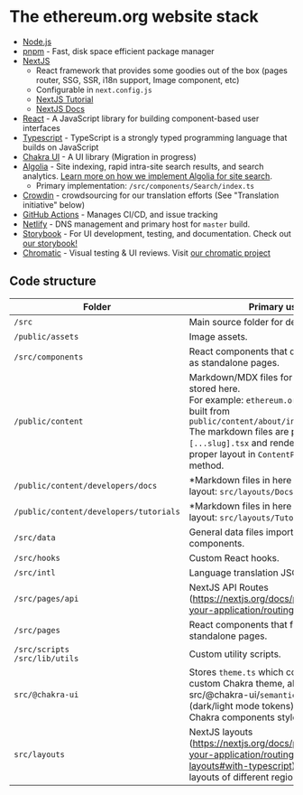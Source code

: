 # The ethereum.org website stack

- [Node.js](https://nodejs.org/)
- [pnpm](https://pnpm.io/) - Fast, disk space efficient package manager
- [NextJS](https://nextjs.org/)
  - React framework that provides some goodies out of the box (pages router, SSG, SSR, i18n support, Image component, etc)
  - Configurable in `next.config.js`
  - [NextJS Tutorial](https://nextjs.org/learn)
  - [NextJS Docs](https://nextjs.org/docs)
- [React](https://react.dev/) - A JavaScript library for building component-based user interfaces
- [Typescript](https://www.typescriptlang.org/) - TypeScript is a strongly typed programming language that builds on JavaScript
- [Chakra UI](https://chakra-ui.com/) - A UI library (Migration in progress)
- [Algolia](https://www.algolia.com/) - Site indexing, rapid intra-site search results, and search analytics. [Learn more on how we implement Algolia for site search](./site-search.md).
  - Primary implementation: `/src/components/Search/index.ts`
- [Crowdin](https://crowdin.com/) - crowdsourcing for our translation efforts (See "Translation initiative" below)
- [GitHub Actions](https://github.com/features/actions) - Manages CI/CD, and issue tracking
- [Netlify](https://www.netlify.com/) - DNS management and primary host for `master` build.
- [Storybook](https://storybook.js.org/) - For UI development, testing, and documentation. Check out [our storybook!](https://dev--63b7ea99632763723c7f4d6b.chromatic.com/)
- [Chromatic](https://www.chromatic.com/) - Visual testing & UI reviews. Visit [our chromatic project](https://www.chromatic.com/builds?appId=63b7ea99632763723c7f4d6b)

## Code structure

| Folder                                 | Primary use                                                                                                                                                                                                                                                           |
| -------------------------------------- | --------------------------------------------------------------------------------------------------------------------------------------------------------------------------------------------------------------------------------------------------------------------- |
| `/src`                                 | Main source folder for development.                                                                                                                                                                                                                                   |
| `/public/assets`                       | Image assets.                                                                                                                                                                                                                                                         |
| `/src/components`                      | React components that do not function as standalone pages.                                                                                                                                                                                                            |
| `/public/content`                      | Markdown/MDX files for site content stored here. <br>For example: `ethereum.org/en/about/` is built from `public/content/about/index.md` <br>The markdown files are parsed by `[...slug].tsx` and rendered using the proper layout in `ContentPage.getLayout` method. |
| `/public/content/developers/docs`      | \*Markdown files in here use the Docs layout: `src/layouts/Docs.tsx`                                                                                                                                                                                                  |
| `/public/content/developers/tutorials` | \*Markdown files in here use the Tutorial layout: `src/layouts/Tutorial.tsx`                                                                                                                                                                                          |
| `/src/data`                            | General data files importable by components.                                                                                                                                                                                                                          |
| `/src/hooks`                           | Custom React hooks.                                                                                                                                                                                                                                                   |
| `/src/intl`                            | Language translation JSON files.                                                                                                                                                                                                                                      |
| `/src/pages/api`                       | NextJS API Routes (https://nextjs.org/docs/pages/building-your-application/routing/api-routes)                                                                                                                                                                        |
| `/src/pages`                           | React components that function as standalone pages.                                                                                                                                                                                                                   |
| `/src/scripts`<br>`/src/lib/utils`     | Custom utility scripts.                                                                                                                                                                                                                                               |
| `src/@chakra-ui`                       | Stores `theme.ts` which contains our custom Chakra theme, along with src/@chakra-ui/`semanticTokens.ts` (dark/light mode tokens) and custom Chakra components styles.                                                                                                 |
| `src/layouts`                          | NextJS layouts (https://nextjs.org/docs/pages/building-your-application/routing/pages-and-layouts#with-typescript) that define layouts of different regions of the site.                                                                                              |
